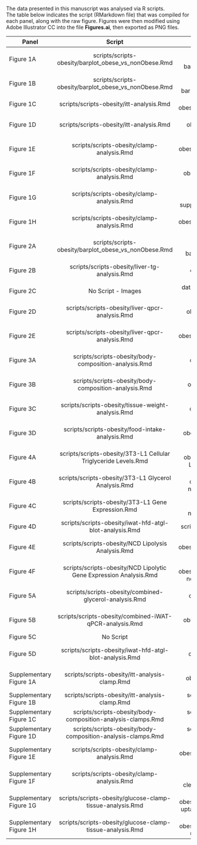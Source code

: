 The data presented in this manuscript was analysed via R scripts.  
The table below indicates the script (RMarkdown file) that was compiled for each panel, along with the raw figure.
Figures were then modified using Adobe Illustrator CC  into the file **Figures.ai**, then exported as PNG files.

| Panel | Script | Figure |
|-------|:---------------------------------:|:-----------------------------------------------------------------------------------:|
| Figure 1A | scripts/scripts-obesity/barplot_obese_vs_nonObese.Rmd | scripts/scripts-obesity/figures/clinical-barplots-cushing-bmi-1.pdf |
| Figure 1B | scripts/scripts-obesity/barplot_obese_vs_nonObese.Rmd | scripts/scripts-obesity/figures/clinical-barplots-cushing-homa-1.pdf |
| Figure 1C | scripts/scripts-obesity/itt-analysis.Rmd | scripts/scripts-obesity/figures/itt-lineplot-1.pdf |
| Figure 1D | scripts/scripts-obesity/itt-analysis.Rmd | scripts/scripts-obesity/figures/itt-fasting-glucose-1.pdf |
| Figure 1E | scripts/scripts-obesity/clamp-analysis.Rmd | scripts/scripts-obesity/figures/gir-barplot-hfd-1.pdf |
| Figure 1F | scripts/scripts-obesity/clamp-analysis.Rmd | scripts/scripts-obesity/figures/hgp-barplot-hfd-1.pdf |
| Figure 1G | scripts/scripts-obesity/clamp-analysis.Rmd | scripts/scripts-obesity/figures/egp-suppression-barplot-hfd-1.pdf |
| Figure 1H | scripts/scripts-obesity/clamp-analysis.Rmd | scripts/scripts-obesity/figures/gtr-barplot-hfd-insulin-1.pdf |
| Figure 2A | scripts/scripts-obesity/barplot_obese_vs_nonObese.Rmd | scripts/scripts-obesity/figures/clinical-barplots-cushing-alt-1.pdf |
| Figure 2B | scripts/scripts-obesity/liver-tg-analysis.Rmd | scripts/scripts-obesity/figures/liver-tg-barplot-1.pdf  |
| Figure 2C | No Script - Images | data/processed/HFD Dex Liver Images H&E.png |
| Figure 2D | scripts/scripts-obesity/liver-qpcr-analysis.Rmd | scripts/scripts-obesity/figures/liver-qpcr-srebf1-barplot-1.pdf |
| Figure 2E | scripts/scripts-obesity/liver-qpcr-analysis.Rmd | scripts/scripts-obesity/figures/liver-qpcr-fasn-barplot-1.pdf |
| Figure 3A | scripts/scripts-obesity/body-composition-analysis.Rmd | scripts/scripts-obesity/figures/weights-scatterplot-1.pdf |
| Figure 3B | scripts/scripts-obesity/body-composition-analysis.Rmd | scripts/scripts-obesity/figures/fat-mass-scatterplot-1.pdf |
| Figure 3C | scripts/scripts-obesity/tissue-weight-analysis.Rmd | scripts/scripts-obesity/figures/adipose-weight-barplot-1.pdf |
| Figure 3D | scripts/scripts-obesity/food-intake-analysis.Rmd | scripts/scripts-obesity/figures/overall-food-intake-1.pdf |
| Figure 4A | scripts/scripts-obesity/3T3-L1 Cellular Triglyceride Levels.Rmd | scripts/scripts-obesity/figures/3T3-L1-TG-Levels-normalized-1.pdf |
| Figure 4B | scripts/scripts-obesity/3T3-L1 Glycerol Analysis.Rmd | scripts/scripts-obesity/figures/glycerol-normalized-barplot-1.pdf |
| Figure 4C | scripts/scripts-obesity/3T3-L1 Gene Expression.Rmd | scripts/scripts-obesity/figures/Pnpla2-normalized-barplot-1.pdf |
| Figure 4D | scripts/scripts-obesity/iwat-hfd-atgl-blot-analysis.Rmd | scripts/scripts-obesity/figures/
| Figure 4E | scripts/scripts-obesity/NCD Lipolysis Analysis.Rmd | scripts/scripts-obesity/figures/dexamethasone-glycerol-ncd-1.pdf
| Figure 4F | scripts/scripts-obesity/NCD Lipolytic Gene Expression Analysis.Rmd | scripts/scripts-obesity/figures/dexamethasone-ncd-pnpla2-barplot-1.pdf |
| Figure 5A | scripts/scripts-obesity/combined-glycerol-analysis.Rmd | scripts/scripts-obesity/figures/ncd-hfd-glycerol-barplot-1.pdf |
| Figure 5B | scripts/scripts-obesity/combined-iWAT-qPCR-analysis.Rmd | scripts/scripts-obesity/figures/iwat-pnpla2-barplot-1.pdf |
| Figure 5C | No Script
| Figure 5D | scripts/scripts-obesity/iwat-hfd-atgl-blot-analysis.Rmd | scripts/scripts-obesity/figures/atgl-wat-barplot-1.pdf |
| Supplementary Figure 1A | scripts/scripts-obesity/itt-analysis-clamp.Rmd | scripts/scripts-obesity/figures/itt-lineplot-normalized-1.pdf |
| Supplementary Figure 1B | scripts/scripts-obesity/itt-analysis-clamp.Rmd | scripts/scripts-obesity/itt-fasting-glucose-1.pdf |
| Supplementary Figure 1C | scripts/scripts-obesity/body-composition-analysis-clamps.Rmd | scripts/scripts-obesity/itt-fasting-glucose-1.pdf |
| Supplementary Figure 1D | scripts/scripts-obesity/body-composition-analysis-clamps.Rmd | scripts/scripts-obesity/itt-fasting-glucose-1.pdf |
| Supplementary Figure 1E | scripts/scripts-obesity/clamp-analysis.Rmd | scripts/scripts-obesity/figures/clamp-glucose-timecourse-1.pdf |
| Supplementary Figure 1F | scripts/scripts-obesity/clamp-analysis.Rmd | scripts/scripts-obesity/figures/insulin-clearance-barplot-hfd-1.pdf |
| Supplementary Figure 1G | scripts/scripts-obesity/glucose-clamp-tissue-analysis.Rmd | scripts/scripts-obesity/figures/clamp-glucose-uptake-adipose-muscle-1.pdf |
| Supplementary Figure 1H | scripts/scripts-obesity/glucose-clamp-tissue-analysis.Rmd | scripts/scripts-obesity/figures/clamp-glucose-uptake-heart-bat-1.pdf